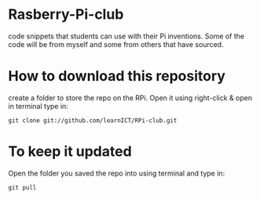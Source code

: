 Rasberry-Pi-club
================

code snippets that students can use with their Pi inventions. Some of the code will be from myself and some from others that have sourced.

How to download this repository
===============================

create a folder to store the repo on the RPi.
Open it using right-click & open in terminal type in:

    git clone git://github.com/learnICT/RPi-club.git
  
To keep it updated
==================
Open the folder you saved the repo into using terminal and type in: 

    git pull
